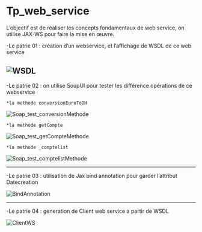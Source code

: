 # Tp_web_service
L’objectif est de réaliser les concepts fondamentaux de web service, on utilise JAX-WS pour faire la mise en œuvre. 

-Le patrie 01 : création d’un webservice, et l’affichage de WSDL de ce web service

![WSDL](https://user-images.githubusercontent.com/102171461/163222509-821a66b8-3460-4dd2-b817-55579f97e908.png)
-----------------------------------------------------
  
 -Le patrie 02 : on utilise  SoupUI pour tester les différence opérations de ce webservice
 
    *la methode conversionEuroToDH
    
![Soap_test_conversionMethode](https://user-images.githubusercontent.com/102171461/163222792-233e0f0b-3e02-4698-8172-9e4739b8f8d1.png)

    *la methode getCompte
    
![Soap_test_getCompteMethode](https://user-images.githubusercontent.com/102171461/163222797-8e0a1706-0919-419d-82f2-71a513e585ec.png)

    *la methode _comptelist
    
![Soap_test_comptelistMethode](https://user-images.githubusercontent.com/102171461/163222786-c317659e-dd5f-4ed8-af6a-6c5f6ffbb736.png)

----------------------------------------------------------------------------
-Le patrie 03 : utilisation de Jax bind annotation pour garder l’attribut Datecreation

![BindAnnotation](https://user-images.githubusercontent.com/102171461/163222871-17e3012a-6227-4d88-bb6a-b5e3ce98eabc.png)

--------------------------------------------------------------
-Le patrie 04 : generation de Client web service a partir de WSDL  

![ClientWS](https://user-images.githubusercontent.com/102171461/163222907-2ae23511-57de-4762-a870-afae19ff826a.png)
